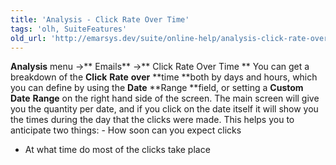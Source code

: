 ```yaml
---
title: 'Analysis - Click Rate Over Time'
tags: 'olh, SuiteFeatures'
old_url: 'http://emarsys.dev/suite/online-help/analysis-click-rate-over-time/'
---
```


**Analysis** menu ->** Emails** ->** Click Rate Over Time ** You can get a breakdown of the **Click** **Rate** **over** **time **both by days and hours, which you can define by using the **Date** **Range **field, or setting a **Custom** **Date** **Range** on the right hand side of the screen. The main screen will give you the quantity per date, and if you click on the date itself it will show you the times during the day that the clicks were made. This helps you to anticipate two things: - How soon can you expect clicks
- At what time do most of the clicks take place